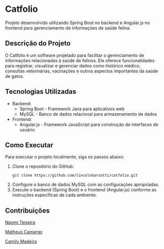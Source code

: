 <h1>Catfolio</h1>
    <p>Projeto desenvolvido utilizando Spring Boot no backend e Angular.js no frontend para gerenciamento de informações de saúde felina.</p>
    <h2>Descrição do Projeto</h2>
    <p>O Catfolio é um software projetado para facilitar o gerenciamento de informações relacionadas à saúde de felinos. Ele oferece funcionalidades para registrar, visualizar e gerenciar dados como histórico médico, consultas veterinárias, vacinações e outros aspectos importantes da saúde de gatos.</p>
    <h2>Tecnologias Utilizadas</h2>
    <ul>
        <li>Backend:
            <ul>
                <li>Spring Boot - Framework Java para aplicativos web</li>
                <li>MySQL - Banco de dados relacional para armazenamento de dados</li>
            </ul>
        </li>
        <li>Frontend:
            <ul>
                <li>Angular.js - Framework JavaScript para construção de interfaces de usuário</li>
            </ul>
        </li>
    </ul>
    <h2>Como Executar</h2>
    <p>Para executar o projeto localmente, siga os passos abaixo:</p>
    <ol>
        <li>Clone o repositório do GitHub:</li>
        <pre><code>git clone https://github.com/lincolnbarsotti/catfolio.git</code></pre>
        <li>Configure o banco de dados MySQL com as configurações apropriadas.</li>
        <li>Execute o backend (Spring Boot) e o frontend (Angular.js) conforme as instruções específicas de cada ambiente.</li>
    </ol>
    <h2>Contribuições</h2>
    <p><a href="https://github.com/nao-mii">Naomi Teixeira</a></p>
    <p><a href="https://github.com/mateusholtz">Matheus Camargo</a></p>
    <p><a href="https://github.com/CamilyEvangelista">Camily Madeira</a></p>